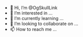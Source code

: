 - 👋 Hi, I’m @OgSkullLink
- 👀 I’m interested in ...
- 🌱 I’m currently learning ...
- 💞️ I’m looking to collaborate on ...
- 📫 How to reach me ...

<!---
OgSkullLink/OgSkullLink is a ✨ special ✨ repository because its `README.md` (this file) appears on your GitHub profile.
You can click the Preview link to take a look at your changes.
--->
